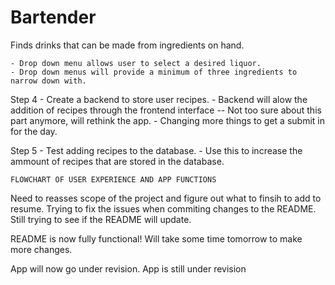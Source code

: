 # Bartender
Finds drinks that can be made from ingredients on hand. 

<!-- Step 1 - Create dummy data for drink recipes. 
    - Data will include drink name, ingredients, and proportions.  -->

<!-- Step 2 - Set up a visual layout of how you want the recipes to be displayed
    - Use semantic or another UI library for this, we want something to show for the moment.  -->

<!-- Step 3 - Set up a filter function that allows users to select from a drop down menu to narrow down options -->
    - Drop down menu allows user to select a desired liquor. 
    - Drop down menus will provide a minimum of three ingredients to narrow down with.

Step 4 - Create a backend to store user recipes. 
    - Backend will alow the addition of recipes through the frontend interface 
    -- Not too sure about this part anymore, will rethink the app. 
    - Changing more things to get a submit in for the day.
    
Step 5 - Test adding recipes to the database. 
    - Use this to increase the ammount of recipes that are stored in the database.
 

    FLOWCHART OF USER EXPERIENCE AND APP FUNCTIONS

<!-- 1 - User loads page that has title and start options. DONE -->

<!-- 2 - User see the dropdown menu that allows them to select drink ingredients. 
    - There is currently a dropdown menu with options but it doesn't do anything. It needs to be connected to a function that takes the input and selects ingredients based on that.  -->

<!-- 3 - Once the user has selected an ingredient recipes will show up that contain the ingredients selected.  -->

<!-- 4 - The user can click on a particular recipe to see ingredients and instructions. -->


Need to reasses scope of the project and figure out what to finsih to add to resume.
Trying to fix the issues when commiting changes to the README.
Still trying to see if the README will update. 

README is now fully functional! Will take some time tomorrow to make more changes.

App will now go under revision. 
App is still under revision

